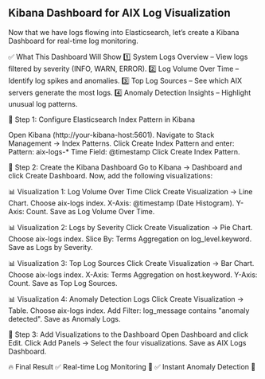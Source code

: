 Kibana Dashboard for AIX Log Visualization
------------------------------------------

Now that we have logs flowing into Elasticsearch, let’s create a Kibana Dashboard for real-time log monitoring.

✅ What This Dashboard Will Show
1️⃣ System Logs Overview – View logs filtered by severity (INFO, WARN, ERROR).
2️⃣ Log Volume Over Time – Identify log spikes and anomalies.
3️⃣ Top Log Sources – See which AIX servers generate the most logs.
4️⃣ Anomaly Detection Insights – Highlight unusual log patterns.

📌 Step 1: Configure Elasticsearch Index Pattern in Kibana

Open Kibana (http://your-kibana-host:5601).
Navigate to Stack Management → Index Patterns.
Click Create Index Pattern and enter:
Pattern: aix-logs-*
Time Field: @timestamp
Click Create Index Pattern.

📌 Step 2: Create the Kibana Dashboard
Go to Kibana → Dashboard and click Create Dashboard.
Now, add the following visualizations:

📊 Visualization 1: Log Volume Over Time
Click Create Visualization → Line Chart.
Choose aix-logs index.
X-Axis: @timestamp (Date Histogram).
Y-Axis: Count.
Save as Log Volume Over Time.

📊 Visualization 2: Logs by Severity
Click Create Visualization → Pie Chart.
Choose aix-logs index.
Slice By: Terms Aggregation on log_level.keyword.
Save as Logs by Severity.

📊 Visualization 3: Top Log Sources
Click Create Visualization → Bar Chart.
Choose aix-logs index.
X-Axis: Terms Aggregation on host.keyword.
Y-Axis: Count.
Save as Top Log Sources.

📊 Visualization 4: Anomaly Detection Logs
Click Create Visualization → Table.
Choose aix-logs index.
Add Filter: log_message contains "anomaly detected".
Save as Anomaly Logs.

📌 Step 3: Add Visualizations to the Dashboard
Open Dashboard and click Edit.
Click Add Panels → Select the four visualizations.
Save as AIX Logs Dashboard.


🔥 Final Result
✅ Real-time Log Monitoring 🚀
✅ Instant Anomaly Detection 📡
